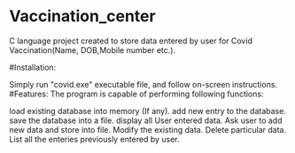 # Vaccination_center
C language project created to store data entered by user for Covid Vaccination(Name, DOB,Mobile number etc.).

#Installation:

Simply run "covid.exe" executable file, and follow on-screen instructions.
#Features:
The program is capable of performing following functions:

load existing database into memory (If any).
add new entry to the database.
save the database into a file.
display all User entered data.
Ask user to add new data and store into file.
Modify the existing data.
Delete particular data.
List all the enteries previously entered by user.
